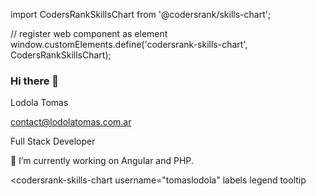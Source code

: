 import CodersRankSkillsChart from '@codersrank/skills-chart';

// register web component as <codersrank-skills-chart> element
window.customElements.define('codersrank-skills-chart', CodersRankSkillsChart);
### Hi there 👋

<!--
**LodolaTomas/LodolaTomas** is a ✨ _special_ ✨ repository because its `README.md` (this file) appears on your GitHub profile.

Here are some ideas to get you started:

- 🔭 I’m currently working on ...
- 🌱 I’m currently learning ...
- 👯 I’m looking to collaborate on ...
- 🤔 I’m looking for help with ...
- 💬 Ask me about ...
- 📫 How to reach me: ...
- 😄 Pronouns: ...
- ⚡ Fun fact: ...
-->

Lodola Tomas

contact@lodolatomas.com.ar

Full Stack Developer

🔭 I’m currently working on Angular and PHP.

<codersrank-skills-chart
  username="tomaslodola"
  labels
  legend
  tooltip
></codersrank-skills-chart>
